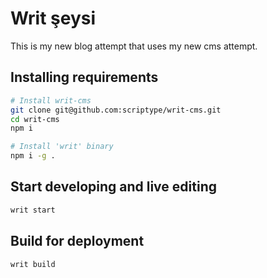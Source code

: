 # Writ şeysi

This is my new blog attempt that uses my new cms attempt.

## Installing requirements

```sh
# Install writ-cms
git clone git@github.com:scriptype/writ-cms.git
cd writ-cms
npm i

# Install 'writ' binary
npm i -g .
```

## Start developing and live editing

```sh
writ start
```

## Build for deployment

```sh
writ build
```
